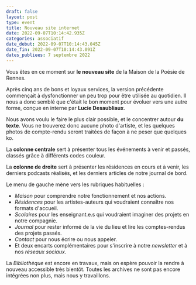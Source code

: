 ```yaml
---
draft: false
layout: post
type: event
title: Nouveau site internet
date: 2022-09-07T10:14:42.935Z
categories: associatif
date_debut: 2022-09-07T10:14:43.045Z
date_fin: 2022-09-07T10:14:43.091Z
dates_publiees: 7 septembre 2022
---
```

Vous êtes en ce moment sur **le nouveau site** de la Maison de la Poésie de Rennes.

Après cinq ans de bons et loyaux services, la version précédente commençait à dysfonctionner un peu trop pour être utilisée au quotidien. Il nous a donc semblé que c'était le bon moment pour évoluer vers une autre forme, conçue en interne par **Lucie Desaubliaux**.

Nous avons voulu le faire le plus clair possible, et le concentrer autour **du texte**. Vous ne trouverez donc aucune photo d'artiste, et les quelques photos de compte-rendu seront traitées de façon à ne peser que quelques ko.

La **colonne centrale** sert à présenter tous les événements à venir et passés, classés grâce à différents codes couleur.

La **colonne de droite** sert à présenter les résidences en cours et à venir, les derniers podcasts réalisés, et les derniers articles de notre journal de bord.

Le menu de gauche mène vers les rubriques habituelles : 

- *Maison* pour comprendre notre fonctionnement et nos actions.
- *Résidences* pour les artistes-auteurs qui voudraient connaître nos formats d'accueil.
- *Scolaires* pour les enseignant.e.s qui voudraient imaginer des projets en notre compagnie.
- *Journal* pour rester informé de la vie du lieu et lire les comptes-rendus des projets passés.
- *Contact* pour nous écrire ou nous appeler.
- Et deux encarts complémentaires pour s'inscrire à notre *newsletter* et à nos *réseaux sociaux*.

La *Bibliothèque* est encore en travaux, mais on espère pouvoir la rendre à nouveau accessible très bientôt. Toutes les archives ne sont pas encore intégrées non plus, mais nous y travaillons.